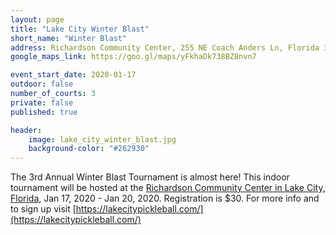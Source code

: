 ```yaml
---
layout: page
title: "Lake City Winter Blast"
short_name: "Winter Blast"
address: Richardson Community Center, 255 NE Coach Anders Ln, Florida 32055 United States
google_maps_link: https://goo.gl/maps/yFkhaDk738BZ8nvn7

event_start_date: 2020-01-17
outdoor: false
number_of_courts: 3
private: false
published: true

header:
    image: lake_city_winter_blast.jpg
    background-color: "#262930"
---
```

<!--more-->

The 3rd Annual Winter Blast Tournament is almost here! This indoor tournament will be hosted at the [Richardson Community Center in Lake City, Florida](https://goo.gl/maps/yFkhaDk738BZ8nvn7), Jan 17, 2020 - Jan 20, 2020. Registration is $30. For more info and to sign up visit [https://lakecitypickleball.com/](https://lakecitypickleball.com/)
